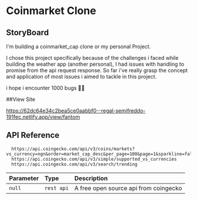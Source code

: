 
# Coinmarket Clone

## StoryBoard


I'm building a coinmarket_cap clone or my personal Project.

I chose this project specifically because of the challenges i faced while building the weather app (another personal), I had issues with handling to promise from the api request response. So far i've really grasp the concept and application of most issues i aimed to tackle in this project.

i hope i encounter 1000 bugs 🐞🐞

##View Site

https://62dc64e34c2bea5ce0aabbf0--regal-semifreddo-191fec.netlify.app/view/fantom

## API Reference

```http
  https://api.coingecko.com/api/v3/coins/markets?vs_currency=ngn&order=market_cap_desc&per_page=100&page=1&sparkline=false
  https://api.coingecko.com/api/v3/simple/supported_vs_currencies
  https://api.coingecko.com/api/v3/search/trending
```

| Parameter | Type     | Description                |
| :-------- | :------- | :------------------------- |
| `null` | `rest api` | A free open source api from coingecko |

